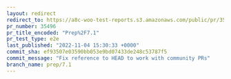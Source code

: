 ```yaml
---
layout: redirect
redirect_to: https://a8c-woo-test-reports.s3.amazonaws.com/public/pr/35496/e2e/index.html
pr_number: 35496
pr_title_encoded: "Prep%2F7.1"
pr_test_type: e2e
last_published: "2022-11-04 15:30:33 +0000"
commit_sha: ef93507e03590bb053e9bd07433de248c53787f5
commit_message: "Fix reference to HEAD to work with community PRs"
branch_name: prep/7.1
---
```

